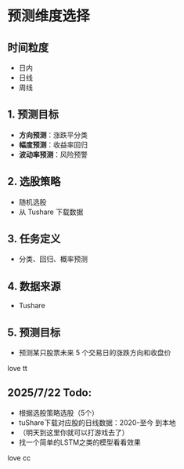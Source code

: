 # 预测维度选择

## 时间粒度
- 日内
- 日线
- 周线

## 1. 预测目标
- **方向预测**：涨跌平分类
- **幅度预测**：收益率回归
- **波动率预测**：风险预警

## 2. 选股策略
- 随机选股
- 从 Tushare 下载数据

## 3. 任务定义
- 分类、回归、概率预测

## 4. 数据来源
- Tushare

## 5. 预测目标
- 预测某只股票未来 5 个交易日的涨跌方向和收盘价

love tt

## 2025/7/22 Todo:
- 根据选股策略选股（5个）
- tuShare下载对应股的日线数据：2020-至今 到本地
- （明天到这里你就可以打游戏去了）
- 找一个简单的LSTM之类的模型看看效果

love cc

